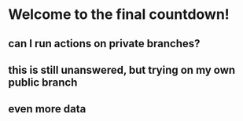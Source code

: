 # Welcome to the final countdown!
## can I run actions on private branches?
## this is still unanswered, but trying on my own public branch
## even more data
